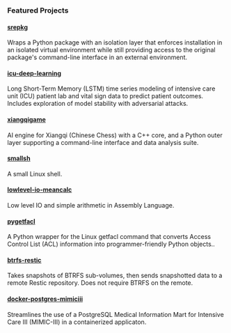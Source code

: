 

### Featured Projects  

#### [srepkg](https://github.com/duanegoodner/srepkg)
Wraps a Python package with an isolation layer that enforces installation in an isolated virtual environment while still providing access to the original package's command-line interface in an external environment.
#### [icu-deep-learning](https://github.com/duanegoodner/icu-deep-learning)
Long Short-Term Memory (LSTM) time series modeling of intensive care unit (ICU) patient lab and vital sign data to predict patient outcomes. Includes exploration of model stability with adversarial attacks.
#### [xiangqigame](https://github.com/duanegoodner/xiangqigame)
AI engine for Xiangqi (Chinese Chess) with a C++ core, and a Python outer layer supporting a command-line interface and data analysis suite.
#### [smallsh](https://github.com/duanegoodner/smallsh)
A small Linux shell.
#### [lowlevel-io-meancalc](https://github.com/duanegoodner/lowlevel_io_meancalc)
Low level IO and simple arithmetic in Assembly Language.
#### [pygetfacl](https://github.com/duanegoodner/pygetfacl)
A Python wrapper for the Linux getfacl command that converts Access Control List (ACL) information into programmer-friendly Python objects..
#### [btrfs-restic](https://github.com/duanegoodner/btrfs-restic)
Takes snapshots of BTRFS sub-volumes, then sends snapshotted data to a remote Restic repository. Does not require BTRFS on the remote.
#### [docker-postgres-mimiciii](https://github.com/duanegoodner/docker-postgres-mimiciii)
Streamlines the use of a PostgreSQL Medical Information Mart for Intensive Care III (MIMIC-III) in a containerized applicaton.

<!-- ### petsearcher:
### gas-sim-hpc:
### datavis_sat_1992:
### cs340-project-backend:
### nypl_menus:
### stat420-final-project: -->



